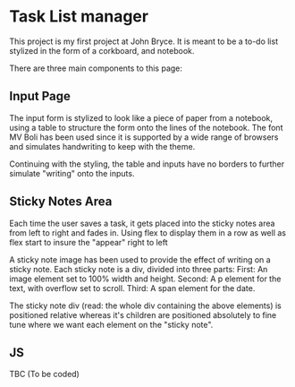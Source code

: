 # Task List manager

This project is my first project at John Bryce. It is meant to be a to-do list stylized in the form of a corkboard, and notebook.

There are three main components to this page:

## Input Page
The input form is stylized to look like a piece of paper from a notebook, using a table to structure the form onto the lines of the notebook. The font MV Boli has been used since it is supported by a wide range of browsers and simulates handwriting to keep with the theme.

Continuing with the styling, the table and inputs have no borders to further simulate "writing" onto the inputs.

## Sticky Notes Area
Each time the user saves a task, it gets placed into the sticky notes area from left to right and fades in. Using flex to display them in a row as well as flex start to insure the "appear" right to left

A sticky note image has been used to provide the effect of writing on a sticky note. Each sticky note is a div, divided into three parts:
First: An image element set to 100% width and height.
Second: A p element for the text, with overflow set to scroll.
Third: A span element for the date.

The sticky note div (read: the whole div containing the above elements) is positioned relative whereas it's children are positioned absolutely to fine tune where we want each element on the "sticky note".

## JS
TBC (To be coded)